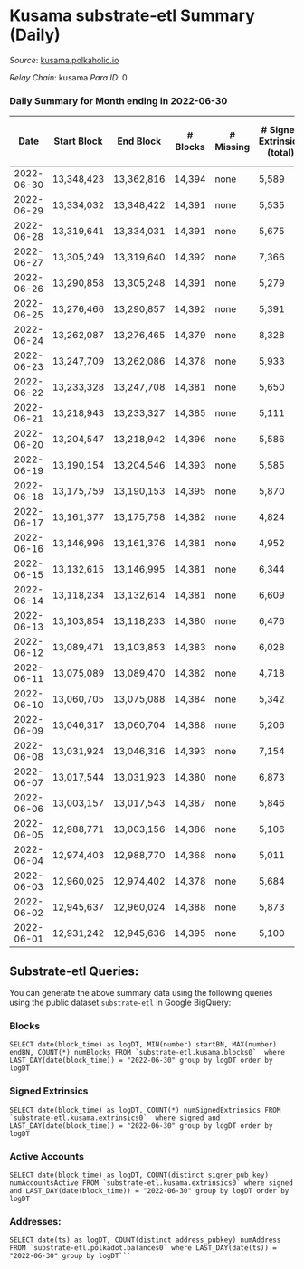 # Kusama substrate-etl Summary (Daily)

_Source_: [kusama.polkaholic.io](https://kusama.polkaholic.io)

*Relay Chain*: kusama
*Para ID*: 0



### Daily Summary for Month ending in 2022-06-30


| Date | Start Block | End Block | # Blocks | # Missing | # Signed Extrinsics (total) | # Active Accounts | # Addresses with Balances | # Events | # Transfers | # XCM Transfers In | # XCM Transfers Out |
| ---- | ----------- | --------- | -------- | --------- | --------------------------- | ----------------- | ------------------------- | -------- | ----------- | ------------------ | ------------------- |
| 2022-06-30 | 13,348,423 | 13,362,816 | 14,394 | none  | 5,589 | 1,354 | 256,699 | 565,329 | 1,787 ($3,010,888.13) | 169 ($242,051.31) | 189 ($198,501.55) |
| 2022-06-29 | 13,334,032 | 13,348,422 | 14,391 | none  | 5,535 | 1,393 |  | 568,246 | 1,704 ($3,208,075.24) | 126 ($264,519.63) | 165 ($196,330.87) |
| 2022-06-28 | 13,319,641 | 13,334,031 | 14,391 | none  | 5,675 | 1,444 |  | 574,013 | 2,181 ($3,483,907.28) | 263 ($364,886.00) | 174 ($238,415.16) |
| 2022-06-27 | 13,305,249 | 13,319,640 | 14,392 | none  | 7,366 | 1,868 |  | 571,844 | 1,852 ($3,262,302.77) | 178 ($279,428.86) | 125 ($138,017.29) |
| 2022-06-26 | 13,290,858 | 13,305,248 | 14,391 | none  | 5,279 | 1,073 | 256,105 | 527,258 | 1,059 ($3,430,083.03) | 96 ($1,221,371.16) | 125 ($460,834.66) |
| 2022-06-25 | 13,276,466 | 13,290,857 | 14,392 | none  | 5,391 | 1,133 | 256,035 | 518,954 | 1,296 ($2,327,520.24) | 132 ($134,401.95) | 134 ($131,181.77) |
| 2022-06-24 | 13,262,087 | 13,276,465 | 14,379 | none  | 8,328 | 1,322 | 255,949 | 552,231 | 3,291 ($8,502,260.26) | 183 ($1,930,125.64) | 201 ($2,662,187.14) |
| 2022-06-23 | 13,247,709 | 13,262,086 | 14,378 | none  | 5,933 | 1,339 |  | 539,367 | 1,225 ($3,957,190.59) | 96 ($121,911.58) | 120 ($211,877.46) |
| 2022-06-22 | 13,233,328 | 13,247,708 | 14,381 | none  | 5,650 | 1,413 | 255,620 | 522,668 | 1,138 ($2,877,239.03) | 123 ($198,130.29) | 132 ($129,279.26) |
| 2022-06-21 | 13,218,943 | 13,233,327 | 14,385 | none  | 5,111 | 1,477 |  | 521,689 | 1,335 ($3,837,320.56) | 134 ($611,208.01) | 202 ($152,967.10) |
| 2022-06-20 | 13,204,547 | 13,218,942 | 14,396 | none  | 5,586 | 1,612 | 255,429 | 517,667 | 1,454 ($3,656,410.24) | 132 ($253,919.98) | 146 ($200,714.30) |
| 2022-06-19 | 13,190,154 | 13,204,546 | 14,393 | none  | 5,585 | 1,399 |  | 521,803 | 1,792 ($2,144,221.95) | 150 ($240,771.66) | 169 ($122,594.06) |
| 2022-06-18 | 13,175,759 | 13,190,153 | 14,395 | none  | 5,870 | 1,453 | 255,254 | 513,275 | 2,271 ($3,749,815.97) | 213 ($328,387.16) | 215 ($181,093.16) |
| 2022-06-17 | 13,161,377 | 13,175,758 | 14,382 | none  | 4,824 | 1,304 |  | 530,073 | 1,276 ($3,230,955.42) | 152 ($286,343.19) | 178 ($145,604.45) |
| 2022-06-16 | 13,146,996 | 13,161,376 | 14,381 | none  | 4,952 | 1,219 | 255,048 | 515,757 | 1,595 ($9,912,293.32) | 157 ($169,844.23) | 235 ($251,285.28) |
| 2022-06-15 | 13,132,615 | 13,146,995 | 14,381 | none  | 6,344 | 1,474 | 254,897 | 519,734 | 2,458 ($9,068,920.80) | 290 ($768,835.96) | 781 ($484,703.66) |
| 2022-06-14 | 13,118,234 | 13,132,614 | 14,381 | none  | 6,609 | 1,637 |  | 527,389 | 2,184 ($7,426,630.72) | 223 ($1,009,922.10) | 428 ($605,715.54) |
| 2022-06-13 | 13,103,854 | 13,118,233 | 14,380 | none  | 6,476 | 1,994 |  | 516,258 | 2,646 ($7,004,040.95) | 381 ($586,447.34) | 523 ($720,034.17) |
| 2022-06-12 | 13,089,471 | 13,103,853 | 14,383 | none  | 6,028 | 1,373 |  | 525,827 | 1,856 ($4,563,649.32) | 207 ($438,790.47) | 282 ($272,892.06) |
| 2022-06-11 | 13,075,089 | 13,089,470 | 14,382 | none  | 4,718 | 1,249 |  | 497,105 | 1,542 ($6,496,597.04) | 113 ($371,819.28) | 218 ($311,660.25) |
| 2022-06-10 | 13,060,705 | 13,075,088 | 14,384 | none  | 5,342 | 1,428 |  | 507,917 | 1,652 ($5,368,288.10) | 164 ($255,717.03) | 249 ($336,016.74) |
| 2022-06-09 | 13,046,317 | 13,060,704 | 14,388 | none  | 5,206 | 1,397 | 254,069 | 516,265 | 1,573 ($2,578,521.33) | 117 ($136,127.42) | 174 ($232,654.91) |
| 2022-06-08 | 13,031,924 | 13,046,316 | 14,393 | none  | 7,154 | 1,909 |  | 524,264 | 1,684 ($6,762,627.30) | 137 ($178,827.73) | 302 ($306,072.03) |
| 2022-06-07 | 13,017,544 | 13,031,923 | 14,380 | none  | 6,873 | 2,169 | 253,865 | 526,290 | 2,022 ($10,229,333.84) | 148 ($627,768.74) | 169 ($534,858.73) |
| 2022-06-06 | 13,003,157 | 13,017,543 | 14,387 | none  | 5,846 | 1,699 |  | 514,262 | 1,562 ($4,158,796.20) | 135 ($233,804.78) | 169 ($521,634.75) |
| 2022-06-05 | 12,988,771 | 13,003,156 | 14,386 | none  | 5,106 | 1,151 |  | 509,372 | 1,168 ($2,330,847.83) | 109 ($250,648.99) | 135 ($198,579.25) |
| 2022-06-04 | 12,974,403 | 12,988,770 | 14,368 | none  | 5,011 | 1,122 | 253,576 | 534,772 | 1,357 ($2,050,835.04) | 94 ($104,242.63) | 125 ($98,739.15) |
| 2022-06-03 | 12,960,025 | 12,974,402 | 14,378 | none  | 5,684 | 1,609 |  | 506,339 | 1,563 ($8,679,893.29) | 110 ($1,324,396.84) | 201 ($715,763.72) |
| 2022-06-02 | 12,945,637 | 12,960,024 | 14,388 | none  | 5,873 | 1,280 |  | 525,470 | 1,510 ($12,722,374.14) | 116 ($106,140.19) | 173 ($454,291.71) |
| 2022-06-01 | 12,931,242 | 12,945,636 | 14,395 | none  | 5,100 | 1,413 |  | 509,981 | 1,943 ($9,208,690.15) | 198 ($1,037,022.23) | 218 ($929,910.16) |

## Substrate-etl Queries:
You can generate the above summary data using the following queries using the public dataset `substrate-etl` in Google BigQuery:


### Blocks
```
SELECT date(block_time) as logDT, MIN(number) startBN, MAX(number) endBN, COUNT(*) numBlocks FROM `substrate-etl.kusama.blocks0`  where LAST_DAY(date(block_time)) = "2022-06-30" group by logDT order by logDT
```


### Signed Extrinsics
```
SELECT date(block_time) as logDT, COUNT(*) numSignedExtrinsics FROM `substrate-etl.kusama.extrinsics0`  where signed and LAST_DAY(date(block_time)) = "2022-06-30" group by logDT order by logDT
```


### Active Accounts
```
SELECT date(block_time) as logDT, COUNT(distinct signer_pub_key) numAccountsActive FROM `substrate-etl.kusama.extrinsics0` where signed and LAST_DAY(date(block_time)) = "2022-06-30" group by logDT order by logDT
```


### Addresses:
```
SELECT date(ts) as logDT, COUNT(distinct address_pubkey) numAddress FROM `substrate-etl.polkadot.balances0` where LAST_DAY(date(ts)) = "2022-06-30" group by logDT```

